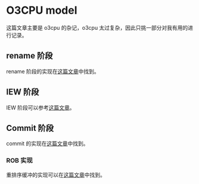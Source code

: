 # O3CPU model

这篇文章主要是 o3cpu 的杂记，o3cpu 太过复杂，因此只挑一部分对我有用的进行记录。

## rename 阶段

rename 阶段的实现在[这篇文章](../gem5src/cpu/o3/rename.md)中找到。

## IEW 阶段

IEW 阶段可以参考[这篇文章](../gem5src/cpu/o3/iew.md)。

## Commit 阶段

commit 的实现在[这篇文章](../gem5src/cpu/o3/commit.md)中找到。

### ROB 实现

重排序缓冲的实现可以在[这篇文章](../gem5src/cpu/o3/rob.md)中找到。
